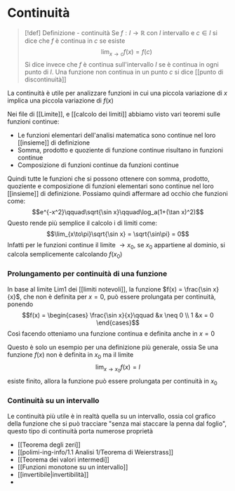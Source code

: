 # Continuità
>[!def] Definizione - continuità
>Se $f : I \to \mathbb R$ con $I$ intervallo e $c \in I$ si dice che $f$ è continua in $c$ se esiste
>$$\lim_{x\to c}f(x) = f(c)$$
>Si dice invece che $f$ è continua sull'intervallo $I$ se è continua in ogni punto di $I$. Una funzione non continua in un punto $c$ si dice [[punto di discontinuità]]

La continuità è utile per analizzare funzioni in cui una piccola variazione di $x$ implica una piccola variazione di $f(x)$

Nei file di [[Limite]], e [[calcolo dei limiti]] abbiamo visto vari teoremi sulle funzioni continue:
- Le funzioni elementari dell'analisi matematica sono continue nel loro [[insieme]] di definizione
- Somma, prodotto e quoziente di funzione continue risultano in funzioni continue
- Composizione di funzioni continue da funzioni continue

Quindi tutte le funzioni che si possono ottenere con somma, prodotto, quoziente e composizione di funzioni elementari sono continue nel loro [[insieme]] di definizione. Possiamo quindi affermare ad occhio che funzioni come:
$$e^{-x^2}\qquad\sqrt{\sin x}\qquad\log_a(1+(\tan x)^2)$$
Questo rende più semplice il calcolo i di limiti come:
$$\lim_{x\to\pi}\sqrt{\sin x} = \sqrt{\sin\pi} = 0$$
Infatti per le funzioni continue il limite $\to x_0$, se $x_0$ appartiene al dominio, si calcola semplicemente calcolando $f(x_0)$

### Prolungamento per continuità di una funzione
In base al limite $\text{Lim1}$ dei [[limiti notevoli]], la funzione $f(x) = \frac{\sin x}{x}$, che non è definita per $x = 0$, può essere prolungata per continuità, ponendo 
$$f(x) = \begin{cases}
\frac{\sin x}{x}\qquad &x \neq 0 \\
1 &x = 0
\end{cases}$$
Così facendo otteniamo una funzione continua e definita anche in $x = 0$

Questo è solo un esempio per una definizione più generale, ossia
Se una funzione $f(x)$ non è definita in $x_0$ ma il limite
$$\lim_{x\to x_0}f(x) = l$$
esiste finito, allora la funzione può essere prolungata per continuità in $x_0$

### Continuità su un intervallo
Le continuità più utile è in realtà quella su un intervallo, ossia col grafico della funzione che si può tracciare "senza mai staccare la penna dal foglio", questo tipo di continuità porta numerose proprietà

- [[Teorema degli zeri]]
- [[polimi-ing-info/1.1 Analisi 1/Teorema di Weierstrass]]
- [[Teorema dei valori intermedi]]
- [[Funzioni monotone su un intervallo]]
- [[invertibile|invertibilità]]
- 